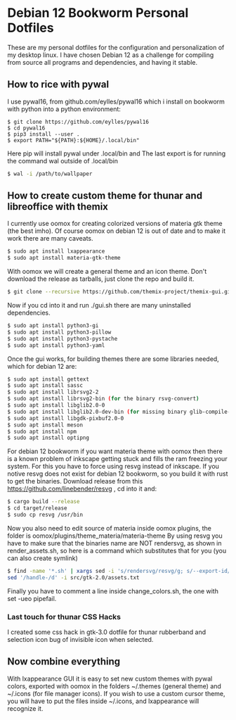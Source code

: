 # Debian 12 Bookworm Personal Dotfiles
These are my personal dotfiles for the configuration and personalization of my desktop linux. I have chosen Debian 12 as a challenge for compiling from source all programs and dependencies, and having it stable.
## How to rice with pywal
I use pywal16, from github.com/eylles/pywal16 which i install on bookworm with python into a python environment:
```shell
$ git clone https://github.com/eylles/pywal16
$ cd pywal16
$ pip3 install --user .
$ export PATH="${PATH}:${HOME}/.local/bin"
```
Here pip will install pywal under .local/bin and The last export is for running the command wal outside of .local/bin
```bash
$ wal -i /path/to/wallpaper
```
## How to create custom theme for thunar and libreoffice with themix
I currently use oomox for creating colorized versions of materia gtk theme (the best imho). Of course oomox on debian 12 is out of date and to make it work there are many caveats.
```bash
$ sudo apt install lxappearance
$ sudo apt install materia-gtk-theme
```
With oomox we will create a general theme and an icon theme. Don't download the release as tarballs, just clone the repo and build it.
```bash
$ git clone --recursive https://github.com/themix-project/themix-gui.git
```
Now if you cd into it and run ./gui.sh there are many uninstalled dependencies.
```bash
$ sudo apt install python3-gi
$ sudo apt install python3-pillow
$ sudo apt install python3-pystache
$ sudo apt install python3-yaml
```
Once the gui works, for building themes there are some libraries needed, which for debian 12 are:
```bash
$ sudo apt install gettext
$ sudo apt install sassc
$ sudo apt install librsvg2-2
$ sudo apt install librsvg2-bin (for the binary rsvg-convert)
$ sudo apt install libglib2.0-0
$ sudo apt install libglib2.0-dev-bin (for missing binary glib-compile-resources)
$ sudo apt install libgdk-pixbuf2.0-0
$ sudo apt install meson
$ sudo apt install npm
$ sudo apt install optipng
```
For debian 12 bookworm if you want materia theme with oomox then there is a known problem of inkscape getting stuck and fills the ram freezing your system. For this you have to force using resvg instead of inkscape. If you notive resvg does not exist for debian 12 bookworm, so you build it with rust to get the binaries. Download release from this https://github.com/linebender/resvg , cd into it and:
```bash
$ cargo build --release
$ cd target/release
$ sudo cp resvg /usr/bin
```
Now you also need to edit source of materia inside oomox plugins, the folder is oomox/plugins/theme_materia/materia-theme
By using resvg you have to make sure that the binaries name are NOT rendersvg, as shown in render_assets.sh, so here is a command which substitutes that for you (you can also create symlink)
```bash
$ find -name '*.sh' | xargs sed -i 's/rendersvg/resvg/g; s/--export-id/--export-area-drawing --export-id/g'
sed '/handle-/d' -i src/gtk-2.0/assets.txt
```
Finally you have to comment a line inside change_colors.sh, the one with set -ueo pipefail.
### Last touch for thunar CSS Hacks
I created some css hack in gtk-3.0 dotfile for thunar rubberband and selection icon bug of invisible icon when selected.
## Now combine everything
With lxappearance GUI it is easy to set new custom themes with pywal colors, exported with oomox in the folders ~/.themes (general theme) and ~/.icons (for file manager icons). If you wish to use a custom cursor theme, you will have to put the files inside ~/.icons, and lxappearance will recognize it.
